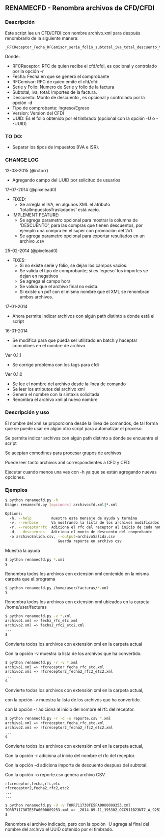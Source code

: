 RENAMECFD - Renombra archivos de CFD/CFDI
------------------------------------

### Descripción
Este script lee un CFD/CFDI con nombre archivo.xml para después renombrarlo
de la siguiente manera:

	_RFCReceptor_Fecha_RFCemisor_serie_folio_subtotal_iva_total_descuento_tipoComprobante_version_UUID.xml

Donde:
 * RFCReceptor: RFC de quien recibe el cfd/cfdi, es opcional y controlado por la opción -r
 * Fecha: Fecha en que se generó el comprobante
 * RFCemisor: RFC de quien emite el cfd/cfdi
 * Serie y Folio: Numero de Serie y folio de la factura
 * Subtotal, iva, total: Importes de la factura.
 * Descuento: Monto de descuento , es opcional y controlado por la opción -d
 * Tipo de comprobante: Ingreso/Egreso
 * Version: Version del CFDI
 * UUID: Es el folio obtenido por el timbrado (opcional con la opción -U o --UUID)


### TO DO:
  * Separar los tipos de impuestos (IVA e ISR).

### CHANGE LOG

 12-08-2015 (@rctorr)
 - Agregando campo del UUID por solicitud de usuarios

 17-07-2014 (@pixelead0)
 - FIXED:
   - Se arregla el IVA, en algunos XML el atributo 'totalImpuestosTrasladados' está vacío.
 - IMPLEMENT FEATURE:
   - Se agrega parametro opcional para mostrar la columna de 'DESCUENTO', para las compras que tienen descuentos, por ejemplo una compra en el super con promoción del 2x1.
   - Se agrega parametro opcional para exportar resultados en un archivo .csv

 25-02-2014 (@pixelead0)
 - FIXES:
   - Si no existe serie y folio, se dejan los campos vacios.
   - Se valida el tipo de comprobante; si es 'egreso' los importes se dejan en negativos
   - Se agrega el campo hora
   - Se valida que el archivo final no exista.
   - Si existe un pdf con el mismo nombre que el XML se renombran ambos archivos.

 17-01-2014
 - Ahora permite indicar archivos con algún path distinto a donde está el
   script

 16-01-2014
 - Se modifica para que pueda ser utilizado en batch y haceptar comodines
   en el nombre de archivo

 Ver 0.1.1
 - Se corrige problema con los tags para cfdi

 Ver 0.1.0
 - Se lee el nombre del archivo desde la línea de comando
 - Se leer los atributos del archivo xml
 - Genera el nombre con la sintaxis solicitada
 - Renombra el archivo xml al nuevo nombre


### Descripción y uso

El nombre del xml se proporciona desde la línea de comandos, de tal forma que
se puede usar en algún otro script para automatizar el proceso.

Se permite indicar archivos con algún path distinto a donde se encuentra el
script

Se aceptan comodines para procesar grupos de archivos

Puede leer tanto archivos xml correspondientes a CFD y CFDi

Ejecutar cuando menos una ves con -h ya que se están agregando nuevas opciones.

### Ejemplos
```bash
$ python renamecfd.py -h
Usage: renamecfd.py [opciones] archivocfd.xml|*.xml

Options:
  -h, --help         muestra este mensaje de ayuda y termina
  -v, --verbose      Va mostrando la lista de los archivos modificados
  -r, --receptorrfc  Adiciona el rfc del receptor al inicio de cada nombre
  -d, --descuentos   Adiciona el monto de descuento del comprobante
  -o archivoSalida.csv, --output=archivoSalida.csv
                        Guarda reporte en archivo csv
```
Muestra la ayuda

```bash
$ python renamecfd.py *.xml
$
```
Renombra todos los archivos con extensión xml contenido en la misma carpeta que el programa

```bash
$ python renamecfd.py /home/user/facturas/*.xml
$
```
Renombra todos los archivos con extensión xml ubicados en la carpeta
/home/user/facturas

```bash
$ python renamecfd.py -v *.xml
archivo1.xml => fecha_rfc_etc.xml
archivo2.xml => fecha2_rfc2_etc2.xml
...
$
```
Convierte todos los archivos con extensión xml en la carpeta actual

Con la opción -v muestra la lista de los archivos que ha convertido.

```bash
$ python renamecfd.py -r -v *.xml
archivo1.xml => rfcreceptor_fecha_rfc_etc.xml
archivo2.xml => rfcreceptor2_fecha2_rfc2_etc2.xml
...
$
```
Convierte todos los archivos con extensión xml en la carpeta actual,

con la opción -v muestra la lista de los archivos que ha convertido.

con la opción -r adiciona al inicio del nombre el rfc del receptor.


```bash
$ python renamecfd.py -r -d -o reporte.csv *.xml
archivo1.xml => rfcreceptor_fecha_rfc_etc.xml
archivo2.xml => rfcreceptor2_fecha2_rfc2_etc2.xml
...
$
```
Convierte todos los archivos con extensión xml en la carpeta actual,

Con la opción -r adiciona al inicio del nombre el rfc del receptor.

Con la opción -d adiciona importe de descuento despues del subtotal.

Con la opción -o reporte.csv genera archivo CSV.

```
rfcreceptor,fecha,rfc,etc
rfcreceptor2,fecha2,rfc2,etc2
...
...
```

```bash
$ python renamecfd.py -U -v TORR711730TE5FA0000009253.xml
TORR711730TE5FA0000009253.xml => _2014-09-11_195302_OCC911023NT7_A_9253_145.69_23.31_169.00_ingreso_3.2_E7F30F1C-5E41-4D44-B751-971746C3BDAE_.xml
$
```
Renombra el archivo indicado, pero con la opción -U agrega al final
del nombre del archivo el UUID obtenido por el timbrado.
